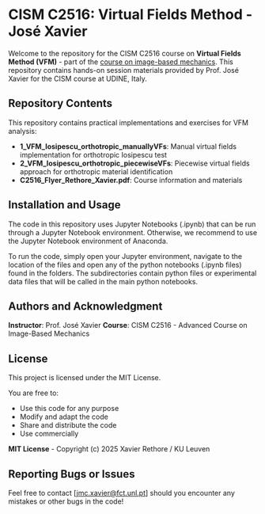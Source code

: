 # CISM C2516: Virtual Fields Method - José Xavier

Welcome to the repository for the CISM C2516 course on **Virtual Fields Method (VFM)** - part of the [course on image-based mechanics](https://cism.it/en/activities/courses/C2516/). This repository contains hands-on session materials provided by Prof. José Xavier for the CISM course at UDINE, Italy.

## Repository Contents

This repository contains practical implementations and exercises for VFM analysis:

- **1_VFM_Iosipescu_orthotropic_manuallyVFs**: Manual virtual fields implementation for orthotropic Iosipescu test
- **2_VFM_Iosipescu_orthotropic_piecewiseVFs**: Piecewise virtual fields approach for orthotropic material identification
- **C2516_Flyer_Rethore_Xavier.pdf**: Course information and materials

## Installation and Usage

The code in this repository uses Jupyter Notebooks (.ipynb) that can be run through a Jupyter Notebook environment. Otherwise, we recommend to use the Jupyter Notebook environment of Anaconda.

To run the code, simply open your Jupyter environment, navigate to the location of the files and open any of the python notebooks (.ipynb files) found in the folders. The subdirectories contain python files or experimental data files that will be called in the main python notebooks.


## Authors and Acknowledgment

**Instructor**: Prof. José Xavier 
**Course**: CISM C2516 - Advanced Course on Image-Based Mechanics

## License

This project is licensed under the MIT License.

You are free to:
- Use this code for any purpose
- Modify and adapt the code
- Share and distribute the code
- Use commercially

**MIT License** - Copyright (c) 2025 Xavier Rethore / KU Leuven

## Reporting Bugs or Issues

Feel free to contact [jmc.xavier@fct.unl.pt] should you encounter any mistakes or other bugs in the code!
